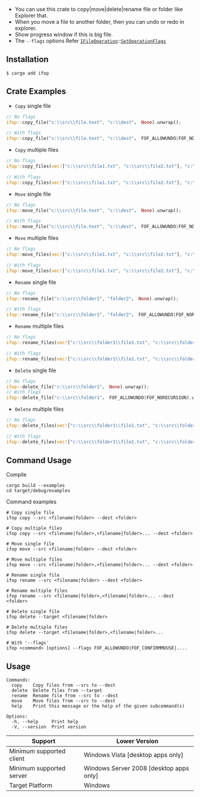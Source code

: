 - You can use this crate to copy|move|delete|rename file or folder like Explorer that.
- When you move a file to another folder, then you can undo or redo in explorer.
- Show progress window if this is big file.
- The `--flags` options Refer [`IFileOperation`](https://learn.microsoft.com/en-us/windows/win32/api/shobjidl_core/nn-shobjidl_core-ifileoperation)::[`SetOperationFlags`](https://learn.microsoft.com/en-us/windows/win32/api/shobjidl_core/nf-shobjidl_core-ifileoperation-setoperationflags)


## Installation

```console
$ cargo add ifop
```

## Crate Examples

- `Copy` single file
```rust
// No flags
ifop::copy_file("c:\\src\\file.text", "c:\\dest"， None).unwrap();

// With flags
ifop::copy_file("c:\\src\\file.text", "c:\\dest"， FOF_ALLOWUNDO|FOF_NORECURSION).unwrap();
```

- `Copy` multiple files
```rust
// No flags
ifop::copy_files(vec!["c:\\src\\file1.txt", "c:\\src\\file2.txt"], "c:\\dest", None).unwrap();

// With flags
ifop::copy_files(vec!["c:\\src\\file1.txt", "c:\\src\\file2.txt"], "c:\\dest"， FOF_ALLOWUNDO|FOF_NORECURSION).unwrap();
```

- `Move` single file
```rust
// No flags
ifop::move_file("c:\\src\\file.text", "c:\\dest"， None).unwrap();

// With flags
ifop::move_file("c:\\src\\file.text", "c:\\dest"， FOF_ALLOWUNDO|FOF_NORECURSION).unwrap();
```

- `Move` multiple files
```rust
// No flags
ifop::move_files(vec!["c:\\src\\file1.txt", "c:\\src\\file2.txt"], "c:\\dest", None).unwrap();

// With flags
ifop::move_files(vec!["c:\\src\\file1.txt", "c:\\src\\file2.txt"], "c:\\dest"， FOF_ALLOWUNDO|FOF_NORECURSION).unwrap();
```

- `Rename` single file
```rust
// No flags
ifop::rename_file("c:\\src\\folder1", "folder2"， None).unwrap();

// With flags
ifop::rename_file("c:\\src\\folder1", "folder2"， FOF_ALLOWUNDO|FOF_NORECURSION).unwrap();
```

- `Rename` multiple files
```rust
// No flags
ifop::rename_files(vec!["c:\\src\\folder1\\file1.txt", "c:\\src\\folder2\\file2.txt"], "file3.txt", None).unwrap();

// With flags
ifop::rename_files(vec!["c:\\src\\folder1\\file1.txt", "c:\\src\\folder2\\file2.txt"], "file3.txt"， FOF_ALLOWUNDO|FOF_NORECURSION).unwrap();
```

- `Delete` single file
```rust
// No flags
ifop::delete_file("c:\\src\\folder1"， None).unwrap();
// With flags
ifop::delete_file("c:\\src\\folder1"， FOF_ALLOWUNDO|FOF_NORECURSION).unwrap();
```

- `Delete` multiple files
```rust
// No flags
ifop::delete_files(vec!["c:\\src\\folder1\\file1.txt", "c:\\src\\folder2\\file2.txt"], None).unwrap();

// With flags
ifop::delete_files(vec!["c:\\src\\folder1\\file1.txt", "c:\\src\\folder2\\file2.txt"]， FOF_ALLOWUNDO|FOF_NORECURSION).unwrap();
```

## Command Usage

Compile
```console
cargo build --examples
cd target/debug/examples
```

Command examples
```console
# Copy single file
ifop copy --src <filename|folder> --dest <folder>

# Copy multiple files
ifop copy --src <filename|folder>,<filename|folder>... --dest <folder>

# Move single file
ifop move --src <filename|folder> --dest <folder>

# Move multiple files
ifop move --src <filename|folder>,<filename|folder>... --dest <folder>

# Rename single file
ifop rename --src <filename|folder> --dest <folder>

# Rename multiple files
ifop rename --src <filename|folder>,<filename|folder>... --dest <folder>

# Delete single file
ifop delete --target <filename|folder>

# Delete multiple files
ifop delete --target <filename|folder>,<filename|folder>...

# With '--flags'
ifop <command> [options] --flags FOF_ALLOWUNDO|FOF_CONFIRMMOUSE|....
```

## Usage

```console
Commands:
  copy    Copy files from --src to --dest
  delete  Delete files from --target
  rename  Rename file from --src to --dest
  move    Move files from --src to --dest
  help    Print this message or the help of the given subcommand(s)

Options:
  -h, --help     Print help
  -V, --version  Print version
```

|     Support                   |   Lower Version                               |
|   -------------               |   -------------                               |
|   Minimum supported client    |   Windows Vista [desktop apps only]           |
|   Minimum supported server    |   Windows Server 2008 [desktop apps only]     |
|   Target Platform             |   Windows                                     |